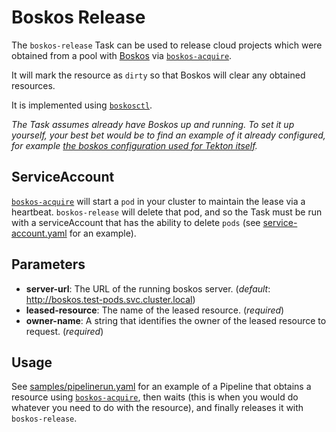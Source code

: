 # Boskos Release

The `boskos-release` Task can be used to release cloud projects
which were obtained from a pool with [Boskos](https://github.com/kubernetes-sigs/boskos#boskos)
via [`boskos-acquire`](../../boskos-acquire).

It will mark the resource as `dirty` so that Boskos will clear any obtained resources.

It is implemented using [`boskosctl`](https://github.com/kubernetes-sigs/boskos/tree/master/cmd/boskosctl).

_The Task assumes already have Boskos up and running. To set it up yourself, your
best bet would be to find an example of it already configured, for example
[the boskos configuration used for Tekton itself](https://github.com/tektoncd/plumbing/tree/main/boskos)._

## ServiceAccount

[`boskos-acquire`](../boskos-acquire) will start a `pod` in your cluster to maintain the lease
via a heartbeat. `boskos-release` will delete that pod, and so the Task must be run with a
serviceAccount that has the ability to delete `pods` (see [service-account.yaml](samples/service-account.yaml) for an example).

## Parameters

* **server-url**: The URL of the running boskos server. (_default_: http://boskos.test-pods.svc.cluster.local)
* **leased-resource**: The name of the leased resource. (_required_)
* **owner-name**: A string that identifies the owner of the leased resource to request. (_required_)

## Usage

See [samples/pipelinerun.yaml](samples/pipelinerun.yaml) for an example of a Pipeline that obtains
a resource using [`boskos-acquire`](../../boskos-acquire), then waits (this is when you would do whatever
you need to do with the resource), and finally releases it with `boskos-release`.
